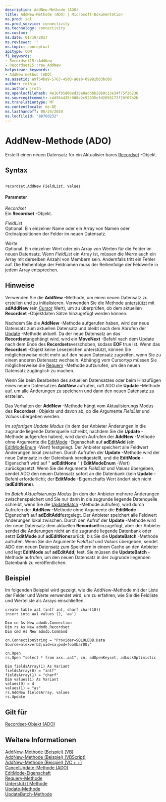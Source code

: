 ```yaml
---
description: AddNew-Methode (ADO)
title: AddNew-Methode (ADO) | Microsoft-Dokumentation
ms.prod: sql
ms.prod_service: connectivity
ms.technology: connectivity
ms.custom: ''
ms.date: 01/19/2017
ms.reviewer: ''
ms.topic: conceptual
apitype: COM
f1_keywords:
- Recordset15::AddNew
- Recordset15::raw_AddNew
helpviewer_keywords:
- AddNew method [ADO]
ms.assetid: a9f54be9-5763-45d0-a6eb-09981b03bc08
author: rothja
ms.author: jroth
ms.openlocfilehash: 4e16fb5d00ed38a0adbbb28b9c13e34f75f26236
ms.sourcegitcommit: c4d564435c008e2c92035efd2658172f20f07b2b
ms.translationtype: MT
ms.contentlocale: de-DE
ms.lasthandoff: 08/24/2020
ms.locfileid: "88760232"
---
```

# <a name="addnew-method-ado"></a>AddNew-Methode (ADO)
Erstellt einen neuen Datensatz für ein Aktualisier bares [Recordset](./recordset-object-ado.md) -Objekt.  
  
## <a name="syntax"></a>Syntax  
  
```  
  
recordset.AddNew FieldList, Values  
```  
  
#### <a name="parameters"></a>Parameter  
 *Recordset*  
 Ein **Recordset** -Objekt.  
  
 *FieldList*  
 Optional. Ein einzelner Name oder ein Array von Namen oder Ordinalpositionen der Felder im neuen Datensatz.  
  
 *Werte*  
 Optional. Ein einzelner Wert oder ein Array von Werten für die Felder im neuen Datensatz. Wenn *FieldList* ein Array ist, müssen die *Werte* auch ein Array mit derselben Anzahl von Membern sein. Andernfalls tritt ein Fehler auf. Die Reihenfolge der Feldnamen muss der Reihenfolge der Feldwerte in jedem Array entsprechen.  
  
## <a name="remarks"></a>Hinweise  
 Verwenden Sie die **AddNew** -Methode, um einen neuen Datensatz zu erstellen und zu initialisieren. Verwenden Sie die Methode [unterstützt](./supports-method.md) mit **adAddNew** (ein [Cursor](./cursoroptionenum.md) Wert), um zu überprüfen, ob dem aktuellen **Recordset** -Objektdaten Sätze hinzugefügt werden können.  
  
 Nachdem Sie die **AddNew** -Methode aufgerufen haben, wird der neue Datensatz zum aktuellen Datensatz und bleibt nach dem Abrufen der [Update](./update-method.md) -Methode aktuell. Da der neue Datensatz an das **Recordset**angehängt wird, wird ein **MoveNext** -Befehl nach dem Update nach dem Ende des **Recordsets**verschoben, sodass **EOF** true ist. Wenn das **Recordset** -Objekt keine Lesezeichen unterstützt, können Sie möglicherweise nicht mehr auf den neuen Datensatz zugreifen, wenn Sie zu einem anderen Datensatz wechseln. Abhängig vom Cursortyp müssen Sie möglicherweise die [Requery](./requery-method.md) -Methode aufzurufen, um den neuen Datensatz zugänglich zu machen.  
  
 Wenn Sie beim Bearbeiten des aktuellen Datensatzes oder beim Hinzufügen eines neuen Datensatzes **AddNew** aufrufen, ruft ADO die **Update** -Methode auf, um alle Änderungen zu speichern und dann den neuen Datensatz zu erstellen.  
  
 Das Verhalten der **AddNew** -Methode hängt vom Aktualisierungs Modus des **Recordset** -Objekts und davon ab, ob die Argumente *FieldList* und *Values* übergeben werden.  
  
 Im *sofortigen Update Modus* (in dem der Anbieter Änderungen in die zugrunde liegende Datenquelle schreibt, nachdem Sie die **Update** -Methode aufgerufen haben), wird durch Aufrufen der **AddNew** -Methode ohne Argumente die [EditMode](./editmode-property.md) -Eigenschaft auf **adEditAdd** (ein [EditModeEnum](./editmodeenum.md) -Wert) festgelegt. Der Anbieter speichert alle Feldwert Änderungen lokal zwischen. Durch Aufrufen der **Update** -Methode wird der neue Datensatz in der Datenbank bereitgestellt, und die **EditMode** -Eigenschaft wird auf " **adEditNone** " ( **EditModeEnum** -Wert) zurückgesetzt. Wenn Sie die Argumente *FieldList* und *Values* übergeben, sendet ADO den neuen Datensatz sofort an die Datenbank (kein **Update** -Befehl erforderlich); der **EditMode** -Eigenschafts Wert ändert sich nicht (**adEditNone**).  
  
 Im *Batch Aktualisierungs Modus* (in dem der Anbieter mehrere Änderungen zwischenspeichert und Sie nur dann in die zugrunde liegende Datenquelle schreibt, wenn Sie die [UpdateBatch](./updatebatch-method.md) -Methode aufrufen), wird durch Aufrufen der **AddNew** -Methode ohne Argumente die **EditMode** -Eigenschaft auf **adEditAdd**festgelegt. Der Anbieter speichert alle Feldwert Änderungen lokal zwischen. Durch den Aufruf der **Update** -Methode wird der neue Datensatz dem aktuellen **Recordset**hinzugefügt, aber der Anbieter sendet die Änderungen nicht an die zugrunde liegende Datenbank oder setzt **EditMode** auf **adEditNone**zurück, bis Sie die **UpdateBatch** -Methode aufrufen. Wenn Sie die Argumente *FieldList* und *Values* übergeben, sendet ADO den neuen Datensatz zum Speichern in einem Cache an den Anbieter und legt **EditMode** auf **adEditAdd**; fest. Sie müssen die **UpdateBatch** -Methode aufrufen, um den neuen Datensatz in der zugrunde liegenden Datenbank zu veröffentlichen.  
  
## <a name="example"></a>Beispiel  
 Im folgenden Beispiel wird gezeigt, wie die AddNew-Methode mit der Liste der Felder und Werte verwendet wird, um zu erfahren, wie Sie die Feldliste und Werteliste als Arrays einschließen.  
  
```  
create table aa1 (intf int, charf char(10))  
insert into aa1 values (2, 'aa')  
  
Dim cn As New adodb.Connection  
Dim rs As New adodb.Recordset  
Dim cmd As New adodb.Command  
  
cn.ConnectionString = "Provider=SQLOLEDB;Data Source=alexverb2;uid=sa;pwd=foo$bar00;"  
  
cn.Open  
rs.Open "select * from xxx..aa1", cn, adOpenKeyset, adLockOptimistic  
  
Dim fieldsArray(1) As Variant  
fieldsArray(0) = "intf"  
fieldsArray(1) = "charf"  
Dim values(1) As Variant  
values(0) = 4  
values(1) = "as"  
rs.AddNew fieldsArray, values  
rs.Update  
```  
  
## <a name="applies-to"></a>Gilt für  
 [Recordset-Objekt (ADO)](./recordset-object-ado.md)  
  
## <a name="see-also"></a>Weitere Informationen  
 [AddNew-Methode (Beispiel) (VB)](./addnew-method-example-vb.md)   
 [AddNew-Methode (Beispiel) (VBScript)](./addnew-method-example-vbscript.md)   
 [AddNew-Methode (Beispiel) (VC + +)](./addnew-method-example-vc.md)   
 [CancelUpdate-Methode (ADO)](./cancelupdate-method-ado.md)   
 [EditMode-Eigenschaft](./editmode-property.md)   
 [Requery-Methode](./requery-method.md)   
 [Unterstützt Methode](./supports-method.md)   
 [Update-Methode](./update-method.md)   
 [UpdateBatch-Methode](./updatebatch-method.md)